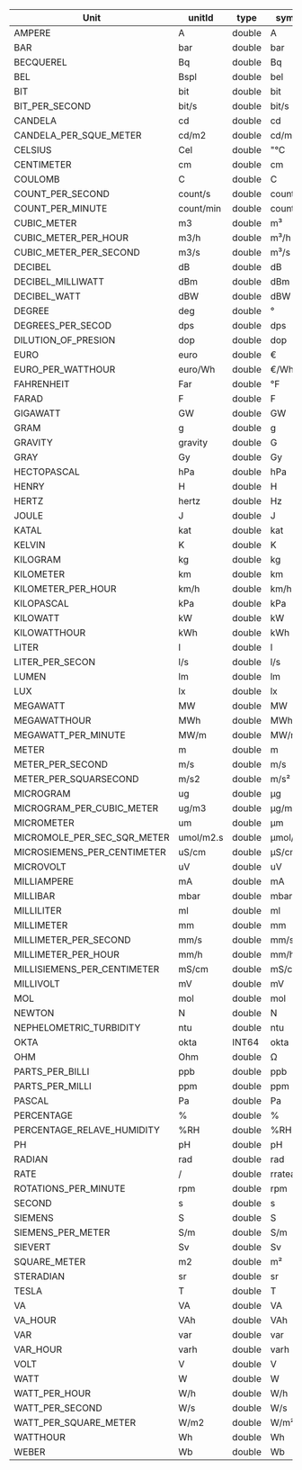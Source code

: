 | Unit                        | unitId    | type   | symbol              |
| --------------------------- | --------- | ------ | ------------------- |
| AMPERE                      | A         | double | A                   |
| BAR                         | bar       | double | bar                 |
| BECQUEREL                   | Bq        | double | Bq                  |
| BEL                         | Bspl      | double | bel                 |
| BIT                         | bit       | double | bit                 |
| BIT_PER_SECOND              | bit/s     | double | bit/s               |
| CANDELA                     | cd        | double | cd                  |
| CANDELA_PER_SQUE_METER      | cd/m2     | double | cd/m&#178;          |
| CELSIUS                     | Cel       | double | "&#176;C            |
| CENTIMETER                  | cm        | double | cm                  |
| COULOMB                     | C         | double | C                   |
| COUNT_PER_SECOND            | count/s   | double | count/s             |
| COUNT_PER_MINUTE            | count/min | double | count/min           |
| CUBIC_METER                 | m3        | double | m&#179;             |
| CUBIC_METER_PER_HOUR        | m3/h      | double | m&#179;/h           |
| CUBIC_METER_PER_SECOND      | m3/s      | double | m&#179;/s           |
| DECIBEL                     | dB        | double | dB                  |
| DECIBEL_MILLIWATT           | dBm       | double | dBm                 |
| DECIBEL_WATT                | dBW       | double | dBW                 |
| DEGREE                      | deg       | double | &#176;              |
| DEGREES_PER_SECOD           | dps       | double | dps                 |
| DILUTION_OF_PRESION         | dop       | double | dop                 |
| EURO                        | euro      | double | &#8364;             |
| EURO_PER_WATTHOUR           | euro/Wh   | double | &#8364;/Wh          |
| FAHRENHEIT                  | Far       | double | &#176;F             |
| FARAD                       | F         | double | F                   |
| GIGAWATT                    | GW        | double | GW                  |
| GRAM                        | g         | double | g                   |
| GRAVITY                     | gravity   | double | G                   |
| GRAY                        | Gy        | double | Gy                  |
| HECTOPASCAL                 | hPa       | double | hPa                 |
| HENRY                       | H         | double | H                   |
| HERTZ                       | hertz     | double | Hz                  |
| JOULE                       | J         | double | J                   |
| KATAL                       | kat       | double | kat                 |
| KELVIN                      | K         | double | K                   |
| KILOGRAM                    | kg        | double | kg                  |
| KILOMETER                   | km        | double | km                  |
| KILOMETER_PER_HOUR          | km/h      | double | km/h                |
| KILOPASCAL                  | kPa       | double | kPa                 |
| KILOWATT                    | kW        | double | kW                  |
| KILOWATTHOUR                | kWh       | double | kWh                 |
| LITER                       | l         | double | l                   |
| LITER_PER_SECON             | l/s       | double | l/s                 |
| LUMEN                       | lm        | double | lm                  |
| LUX                         | lx        | double | lx                  |
| MEGAWATT                    | MW        | double | MW                  |
| MEGAWATTHOUR                | MWh       | double | MWh                 |
| MEGAWATT_PER_MINUTE         | MW/m      | double | MW/m                |
| METER                       | m         | double | m                   |
| METER_PER_SECOND            | m/s       | double | m/s                 |
| METER_PER_SQUARSECOND       | m/s2      | double | m/s&#178;           |
| MICROGRAM                   | ug        | double | &#181;g             |
| MICROGRAM_PER_CUBIC_METER   | ug/m3     | double | &#181;g/m&#179;     |
| MICROMETER                  | um        | double | &#181;m             |
| MICROMOLE_PER_SEC_SQR_METER | umol/m2.s | double | &#181;mol/m&#178;.s |
| MICROSIEMENS_PER_CENTIMETER | uS/cm     | double | &#181;S/cm          |
| MICROVOLT                   | uV        | double | uV                  |
| MILLIAMPERE                 | mA        | double | mA                  |
| MILLIBAR                    | mbar      | double | mbar                |
| MILLILITER                  | ml        | double | ml                  |
| MILLIMETER                  | mm        | double | mm                  |
| MILLIMETER_PER_SECOND       | mm/s      | double | mm/s                |
| MILLIMETER_PER_HOUR         | mm/h      | double | mm/h                |
| MILLISIEMENS_PER_CENTIMETER | mS/cm     | double | mS/cm               |
| MILLIVOLT                   | mV        | double | mV                  |
| MOL                         | mol       | double | mol                 |
| NEWTON                      | N         | double | N                   |
| NEPHELOMETRIC_TURBIDITY     | ntu       | double | ntu                 |
| OKTA                        | okta      | INT64  | okta                |
| OHM                         | Ohm       | double | &#8486;             |
| PARTS_PER_BILLI             | ppb       | double | ppb                 |
| PARTS_PER_MILLI             | ppm       | double | ppm                 |
| PASCAL                      | Pa        | double | Pa                  |
| PERCENTAGE                  | %         | double | %                   |
| PERCENTAGE_RELAVE_HUMIDITY  | %RH       | double | %RH                 |
| PH                          | pH        | double | pH                  |
| RADIAN                      | rad       | double | rad                 |
| RATE                        | /         | double | rratead             |
| ROTATIONS_PER_MINUTE        | rpm       | double | rpm                 |
| SECOND                      | s         | double | s                   |
| SIEMENS                     | S         | double | S                   |
| SIEMENS_PER_METER           | S/m       | double | S/m                 |
| SIEVERT                     | Sv        | double | Sv                  |
| SQUARE_METER                | m2        | double | m&#178;             |
| STERADIAN                   | sr        | double | sr                  |
| TESLA                       | T         | double | T                   |
| VA                          | VA        | double | VA                  |
| VA_HOUR                     | VAh       | double | VAh                 |
| VAR                         | var       | double | var                 |
| VAR_HOUR                    | varh      | double | varh                |
| VOLT                        | V         | double | V                   |
| WATT                        | W         | double | W                   |
| WATT_PER_HOUR               | W/h       | double | W/h                 |
| WATT_PER_SECOND             | W/s       | double | W/s                 |
| WATT_PER_SQUARE_METER       | W/m2      | double | W/m&#178;           |
| WATTHOUR                    | Wh        | double | Wh                  |
| WEBER                       | Wb        | double | Wb                  |
